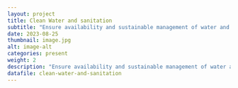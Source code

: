 ```yaml
---
layout: project
title: Clean Water and sanitation
subtitle: "Ensure availability and sustainable management of water and sanitation for all"
date: 2023-08-25
thumbnail: image.jpg
alt: image-alt
categories: present
weight: 2
description: "Ensure availability and sustainable management of water and sanitation for all"
datafile: clean-water-and-sanitation
---
```

